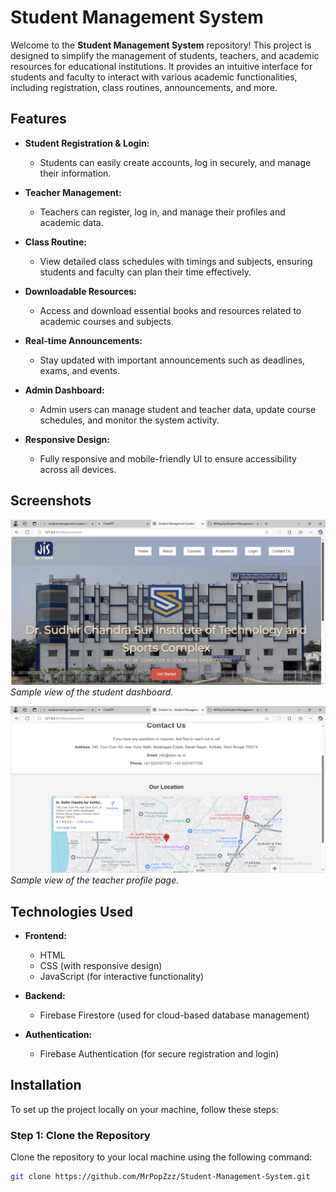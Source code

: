 # Student Management System

Welcome to the **Student Management System** repository! This project is designed to simplify the management of students, teachers, and academic resources for educational institutions. It provides an intuitive interface for students and faculty to interact with various academic functionalities, including registration, class routines, announcements, and more.

## Features

- **Student Registration & Login:**
  - Students can easily create accounts, log in securely, and manage their information.
  
- **Teacher Management:**
  - Teachers can register, log in, and manage their profiles and academic data.

- **Class Routine:**
  - View detailed class schedules with timings and subjects, ensuring students and faculty can plan their time effectively.

- **Downloadable Resources:**
  - Access and download essential books and resources related to academic courses and subjects.

- **Real-time Announcements:**
  - Stay updated with important announcements such as deadlines, exams, and events.
  
- **Admin Dashboard:**
  - Admin users can manage student and teacher data, update course schedules, and monitor the system activity.

- **Responsive Design:**
  - Fully responsive and mobile-friendly UI to ensure accessibility across all devices.

## Screenshots

![Home Page](assets/images/Home.png)  
*Sample view of the student dashboard.*

![Contact Info](assets/images/Contact.png)  
*Sample view of the teacher profile page.*

## Technologies Used

- **Frontend:**
  - HTML
  - CSS (with responsive design)
  - JavaScript (for interactive functionality)
  
- **Backend:**
  - Firebase Firestore (used for cloud-based database management)

- **Authentication:**
  - Firebase Authentication (for secure registration and login)

## Installation

To set up the project locally on your machine, follow these steps:

### Step 1: Clone the Repository

Clone the repository to your local machine using the following command:

```bash
git clone https://github.com/MrPopZzz/Student-Management-System.git
